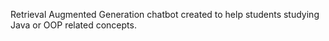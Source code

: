 Retrieval Augmented Generation chatbot created to help students studying Java or OOP related concepts.
